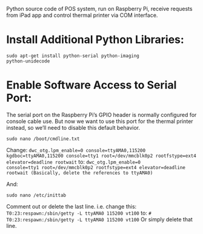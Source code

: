 
Python source code of POS system, run on Raspberry Pi, receive requests from iPad app and control thermal printer via COM interface.

<h1>Install Additional Python Libraries:</h1>

<code>sudo apt-get install python-serial python-imaging python-unidecode</code>

<h1>Enable Software Access to Serial Port:</h1>

The serial port on the Raspberry Pi’s GPIO header is normally configured for console cable use. But now we want to use this port for the thermal printer instead, so we’ll need to disable this default behavior.

<code>sudo nano /boot/cmdline.txt</code>

Change:
<code>dwc_otg.lpm_enable=0 console=ttyAMA0,115200 kgdboc=ttyAMA0,115200 console=tty1 root=/dev/mmcblk0p2 rootfstype=ext4 elevator=deadline rootwait</code>
to:
<code>dwc_otg.lpm_enable=0 console=tty1 root=/dev/mmcblk0p2 rootfstype=ext4 elevator=deadline rootwait
(Basically, delete the references to ttyAMA0)</code>

And:

<code>sudo nano /etc/inittab</code>

Comment out or delete the last line. i.e. change this:
<code>T0:23:respawn:/sbin/getty -L ttyAMA0 115200 vt100</code>
to:
<code># T0:23:respawn:/sbin/getty -L ttyAMA0 115200 vt100</code>
Or simply delete that line.
